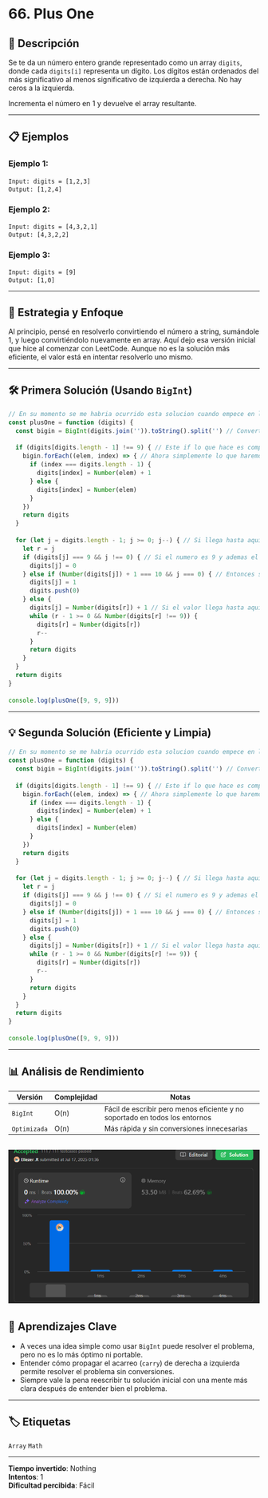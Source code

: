 # 66. Plus One

## 🧠 Descripción

Se te da un número entero grande representado como un array `digits`, donde cada `digits[i]` representa un dígito. Los dígitos están ordenados del más significativo al menos significativo de izquierda a derecha. No hay ceros a la izquierda.

Incrementa el número en 1 y devuelve el array resultante.

---

## 📋 Ejemplos

### Ejemplo 1:
```
Input: digits = [1,2,3]
Output: [1,2,4]
```

### Ejemplo 2:
```
Input: digits = [4,3,2,1]
Output: [4,3,2,2]
```

### Ejemplo 3:
```
Input: digits = [9]
Output: [1,0]
```

---

## 💭 Estrategia y Enfoque

Al principio, pensé en resolverlo convirtiendo el número a string, sumándole 1, y luego convirtiéndolo nuevamente en array. Aquí dejo esa versión inicial que hice al comenzar con LeetCode. Aunque no es la solución más eficiente, el valor está en intentar resolverlo uno mismo.

---

## 🛠️ Primera Solución (Usando `BigInt`)

```js
// En su momento se me habria ocurrido esta solucion cuando empece en leetcode, la cual dare una breve explicacion a medias, no es el mejor codigo claro pero lo importante es intentar hacer el ejercicio por su cuenta, ese codigo es de cuando practicaba antes de ahora
const plusOne = function (digits) {
  const bigin = BigInt(digits.join('')).toString().split('') // Convertimos el array en un string o mas bien los numeros

  if (digits[digits.length - 1] !== 9) { // Este if lo que hace es comprobar si el ultimo numero es menor a 9
    bigin.forEach((elem, index) => { // Ahora simplemente lo que haremos es iterar y comprobar que el index sea igual a el ultimo index de digits y si no simplemente lo trasformamos a un numero
      if (index === digits.length - 1) {
        digits[index] = Number(elem) + 1
      } else {
        digits[index] = Number(elem)
      }
    })
    return digits
  }

  for (let j = digits.length - 1; j >= 0; j--) { // Si llega hasta aqui, quiere decir que el numero es 9
    let r = j
    if (digits[j] === 9 && j !== 0) { // Si el numero es 9 y ademas el indice no es 0 entonces lo cambiamos por 0
      digits[j] = 0
    } else if (Number(digits[j]) + 1 === 10 && j === 0) { // Entonces suponiendo que es el ultimo numero del array o mas bien el primero por que vamos de atras para delante, lo que hace es comprobar si ese numero es 10, para asi poder agregar 2 valores el 1 y el 0 detras simulando el 10
      digits[j] = 1
      digits.push(0)
    } else {
      digits[j] = Number(digits[r]) + 1 // Si el valor llega hasta aqui quiere decir que el valor puede ser 9 o algun otro numero y se le aumenta 1, si no entrara al while y lo convertira en un numero
      while (r - 1 >= 0 && Number(digits[r] !== 9)) {
        digits[r] = Number(digits[r])
        r--
      }
      return digits
    }
  }
  return digits
}

console.log(plusOne([9, 9, 9]))
```

---

## 💡 Segunda Solución (Eficiente y Limpia)

```js
// En su momento se me habria ocurrido esta solucion cuando empece en leetcode, la cual dare una breve explicacion a medias, no es el mejor codigo claro pero lo importante es intentar hacer el ejercicio por su cuenta, ese codigo es de cuando practicaba antes de ahora
const plusOne = function (digits) {
  const bigin = BigInt(digits.join('')).toString().split('') // Convertimos el array en un string o mas bien los numeros

  if (digits[digits.length - 1] !== 9) { // Este if lo que hace es comprobar si el ultimo numero es menor a 9
    bigin.forEach((elem, index) => { // Ahora simplemente lo que haremos es iterar y comprobar que el index sea igual a el ultimo index de digits y si no simplemente lo trasformamos a un numero
      if (index === digits.length - 1) {
        digits[index] = Number(elem) + 1
      } else {
        digits[index] = Number(elem)
      }
    })
    return digits
  }

  for (let j = digits.length - 1; j >= 0; j--) { // Si llega hasta aqui, quiere decir que el numero es 9
    let r = j
    if (digits[j] === 9 && j !== 0) { // Si el numero es 9 y ademas el indice no es 0 entonces lo cambiamos por 0
      digits[j] = 0
    } else if (Number(digits[j]) + 1 === 10 && j === 0) { // Entonces suponiendo que es el ultimo numero del array o mas bien el primero por que vamos de atras para delante, lo que hace es comprobar si ese numero es 10, para asi poder agregar 2 valores el 1 y el 0 detras simulando el 10
      digits[j] = 1
      digits.push(0)
    } else {
      digits[j] = Number(digits[r]) + 1 // Si el valor llega hasta aqui quiere decir que el valor puede ser 9 o algun otro numero y se le aumenta 1, si no entrara al while y lo convertira en un numero
      while (r - 1 >= 0 && Number(digits[r] !== 9)) {
        digits[r] = Number(digits[r])
        r--
      }
      return digits
    }
  }
  return digits
}

console.log(plusOne([9, 9, 9]))
```

---

## 📊 Análisis de Rendimiento

| Versión         | Complejidad | Notas                     |
|------------------|-------------|----------------------------|
| `BigInt`         | O(n)        | Fácil de escribir pero menos eficiente y no soportado en todos los entornos |
| `Optimizada`     | O(n)        | Más rápida y sin conversiones innecesarias |


![rendimiento](./public/rendimiento.png)
---

## 🎯 Aprendizajes Clave

- A veces una idea simple como usar `BigInt` puede resolver el problema, pero no es lo más óptimo ni portable.
- Entender cómo propagar el acarreo (`carry`) de derecha a izquierda permite resolver el problema sin conversiones.
- Siempre vale la pena reescribir tu solución inicial con una mente más clara después de entender bien el problema.

---

## 🏷️ Etiquetas

`Array` `Math` 

---

**Tiempo invertido**: Nothing  
**Intentos**: 1  
**Dificultad percibida**: Fácil